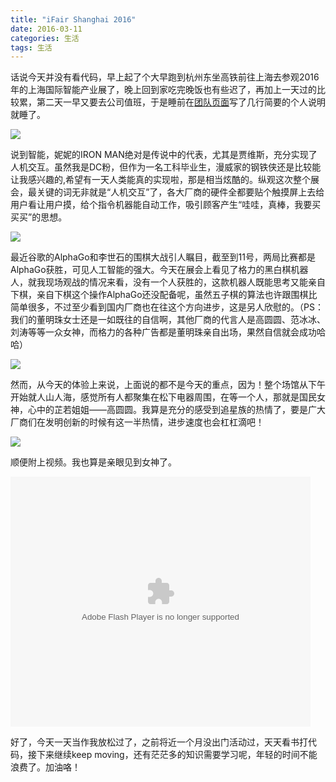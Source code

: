 ```yaml
---
title: "iFair Shanghai 2016"
date: 2016-03-11
categories: 生活
tags: 生活
---
```


话说今天并没有看代码，早上起了个大早跑到杭州东坐高铁前往上海去参观2016年的上海国际智能产业展了，晚上回到家吃完晚饭也有些迟了，再加上一天过的比较累，第二天一早又要去公司值班，于是睡前在[团队页面](http://dreamweaverfive.github.io/)写了几行简要的个人说明就睡了。   

<!-- more -->

![](https://ws1.sinaimg.cn/large/6ad0d67fgy1fkvfcixlwrj22io1w0x6u.jpg)   
   
说到智能，妮妮的IRON MAN绝对是传说中的代表，尤其是贾维斯，充分实现了人机交互。虽然我是DC粉，但作为一名工科毕业生，漫威家的钢铁侠还是比较能让我感兴趣的,希望有一天人类能真的实现啦，那是相当炫酷的。纵观这次整个展会，最关键的词无非就是“人机交互”了，各大厂商的硬件全都要贴个触摸屏上去给用户看让用户摸，给个指令机器能自动工作，吸引顾客产生“哇哇，真棒，我要买买买”的思想。   

![](https://ws1.sinaimg.cn/large/6ad0d67fgy1fkvfdrp5doj21w02iox6t.jpg)   
   
最近谷歌的AlphaGo和李世石的围棋大战引人瞩目，截至到11号，两局比赛都是AlphaGo获胜，可见人工智能的强大。今天在展会上看见了格力的黑白棋机器人，就我现场观战的情况来看，没有一个人获胜的，这款机器人既能思考又能亲自下棋，亲自下棋这个操作AlphaGo还没配备呢，虽然五子棋的算法也许跟围棋比简单很多，不过至少看到国内厂商也在往这个方向进步，这是另人欣慰的。（PS：我们的董明珠女士还是一如既往的自信啊，其他厂商的代言人是高圆圆、范冰冰、刘涛等等一众女神，而格力的各种广告都是董明珠亲自出场，果然自信就会成功哈哈）   

![](https://ws1.sinaimg.cn/large/6ad0d67fgy1fkvfex37ygj21w02io4qw.jpg)   
   
然而，从今天的体验上来说，上面说的都不是今天的重点，因为！整个场馆从下午开始就人山人海，感觉所有人都聚集在松下电器周围，在等一个人，那就是国民女神，心中的芷若姐姐——高圆圆。我算是充分的感受到追星族的热情了，要是广大厂商们在发明创新的时候有这一半热情，进步速度也会杠杠滴吧！   

![](https://ws1.sinaimg.cn/large/6ad0d67fgy1fkvffwnh3xj21w02iou10.jpg)   
   
顺便附上视频。我也算是亲眼见到女神了。   

<embed src="//player.youku.com/player.php/sid/XMTQ5NzUxODUyMA==/v.swf" allowFullScreen="true" quality="high" width="480" height="400" align="middle" allowScriptAccess="always" type="application/x-shockwave-flash">   
   
好了，今天一天当作我放松过了，之前将近一个月没出门活动过，天天看书打代码，接下来继续keep moving，还有茫茫多的知识需要学习呢，年轻的时间不能浪费了。加油咯！